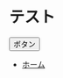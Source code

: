 # テスト

<button id="button">ボタン</button>

<script>
document.getElementById('button').addEventListener('click', () => {
	alert('OK')
})
</script>

- [ホーム](.)
